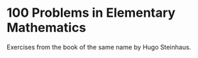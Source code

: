 # 100 Problems in Elementary Mathematics

Exercises from the book of the same name by Hugo Steinhaus.